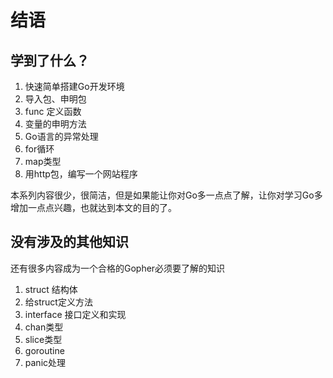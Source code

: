 # 结语

## 学到了什么？

1. 快速简单搭建Go开发环境
2. 导入包、申明包
3. func 定义函数
4. 变量的申明方法
5. Go语言的异常处理
6. for循环
7. map类型
8. 用http包，编写一个网站程序

本系列内容很少，很简洁，但是如果能让你对Go多一点点了解，让你对学习Go多增加一点点兴趣，也就达到本文的目的了。

## 没有涉及的其他知识

还有很多内容成为一个合格的Gopher必须要了解的知识

1. struct 结构体
2. 给struct定义方法
3. interface 接口定义和实现
4. chan类型
5. slice类型
6. goroutine
7. panic处理


